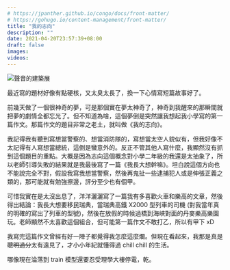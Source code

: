 ```yaml
---
# https://jpanther.github.io/congo/docs/front-matter/
# https://gohugo.io/content-management/front-matter/
title: "我的志向"
description: ""
date: 2021-04-20T23:57:39+08:00
draft: false
images: 
videos: 
---
```


![聲音的建築展](hero.jpg "聲音的建築展")

最近寫的題材好像有點硬核，又太臭太長了，換一下心情寫短篇故事好了。

前幾天做了一個很神奇的夢，可是那個實在夢太神奇了，神奇到我醒來的那瞬間就把夢的劇情全都忘光了。但不知道為啥，這個夢倒是突然讓我想起我小學寫的第一篇作文。那篇作文的題目非常之老土，就叫做《我的志向》。

我記得我有聽到寫想當警察的、想當消防隊的，寫想當太空人貌似有，但我好像不太記得有人寫想當總統，這倒是蠻意外的。反正不管其他人寫什麼，我顯然沒有抓到這個題目的重點。大概是因為志向這個概念對小學二年級的我還是太抽象了，所以老師引導失敗的結果就是我最後寫了一篇《我長大想幹嘛》。坦白說這個方向也不能說完全不對，假設我寫我想當警察，然後再鬼扯一些逮捕犯人或是伸張正義之類的，那可能就有勉強擦邊，評分至少也有個甲。

可惜我實在是太沒出息了，洋洋灑灑寫了一篇我有多喜歡火車和樂高的文章，然後得出結論：我長大想要移民瑞典，當瑞典高鐵 X2000 型列車的司機 (對我當年真的明確的寫出了列車的型號)，然後在放假的時候過橋到海峽對面的丹麥樂高樂園玩。老師顯然不太喜歡這個組合，但可能第一篇作文不敢打乙，所以有甲下 xD

我寫完這篇作文曾經有好一陣子都覺得我怎麼這麼爛。但現在看起來，我那是真是~~聰明過分~~太有遠見了，才小小年紀就懂得過 chill chill 的生活。

哪像現在淪落到 train 模型還要忍受理學大樓停電，乾。

